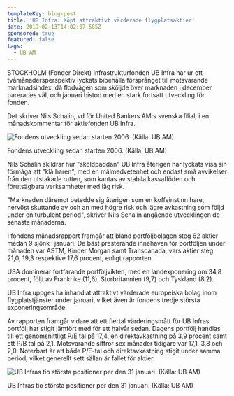 ```yaml
---
templateKey: blog-post
title: 'UB Infra: Köpt attraktivt värderade flygplatsaktier'
date: 2019-02-13T14:02:07.585Z
sponsored: true
featured: false
tags:
  - UB AM
---
```

STOCKHOLM (Fonder Direkt) Infrastrukturfonden UB Infra har ur ett tvåmånadersperspektiv lyckats bibehålla försprånget till motsvarande marknadsindex, då flodvågen som sköljde över marknaden i december parerades väl, och januari bistod med en stark fortsatt utveckling för fonden.

Det skriver Nils Schalin, vd för United Bankers AM:s svenska filial, i en månadskommentar för aktiefonden UB Infra.

![Fondens utveckling sedan starten 2006. (Källa: UB AM)](/img/ub13feb.png)

<span class="image-caption">Fondens utveckling sedan starten 2006. (Källa: UB AM)</span>

Nils Schalin skildrar hur "sköldpaddan" UB Infra återigen har lyckats visa sin förmåga att "klå haren", med en målmedvetenhet och endast små avvikelser från den utstakade rutten, som kantas av stabila kassaflöden och förutsägbara verksamheter med låg risk.



"Marknaden däremot betedde sig återigen som en koffeinstinn hare, nervöst skuttande av och an med högre risk och lägre avkastning som följd under en turbulent period", skriver Nils Schalin angående utvecklingen de senaste månaderna.



I fondens månadsrapport framgår att bland portföljbolagen steg 62 aktier medan 9 sjönk i januari. De bäst presterande innehaven för portföljen under månaden var ASTM, Kinder Morgan samt Transcanada, vars aktier steg 21,0, 19,3 respektive 17,6 procent, enligt rapporten.



USA dominerar fortfarande portföljvikten, med en landexponering om 34,8 procent, följt av Frankrike (11,6), Storbritannien (9,7) och Tyskland (8,2).



UB Infra uppges ha inhandlat attraktivt värderade europeiska bolag inom flygplatstjänster under januari, vilket även är fondens tredje största exponeringsområde.



Av rapporten framgår vidare att ett flertal värderingsmått för UB Infras portfölj har stigit jämfört med för ett halvår sedan. Dagens portfölj handlas till ett genomsnittligt P/E tal på 17,4, en direktavkastning på 3,9 procent samt ett P/B tal på 2,1. Motsvarande siffror sex månader tidigare var 17,1, 3,8 och 2,0. Noterbart är att både P/E-tal och direktavkastning stigit under samma period, vilket generellt sett sällan är fallet för aktier.

![UB Infras tio största positioner per den 31 januari. (Källa: UB AM)](/img/ub13feb2.png)

<span class="image-caption">UB Infras tio största positioner per den 31 januari. (Källa: UB AM)</span>
